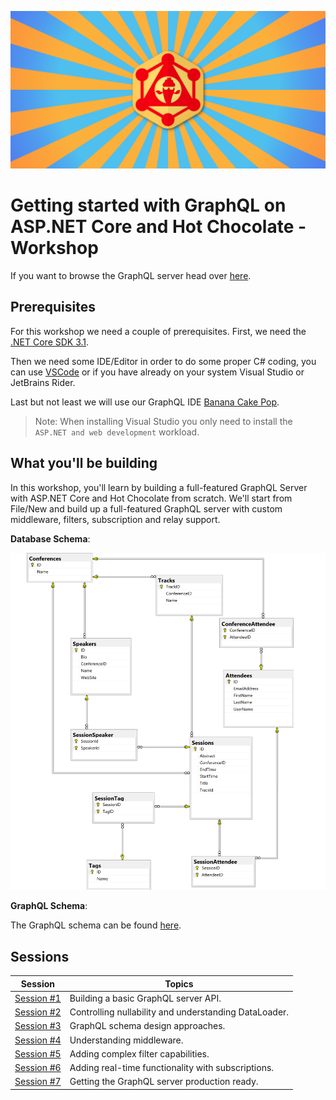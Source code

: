 ![ChilliCream](docs/images/ChilliCream.svg)

# Getting started with GraphQL on ASP.NET Core and Hot Chocolate - Workshop

If you want to browse the GraphQL server head over [here](https://aspnetcorews-backend.azurewebsites.net).

## Prerequisites

For this workshop we need a couple of prerequisites. First, we need the [.NET Core SDK 3.1](https://dotnet.microsoft.com/download/dotnet-core/3.1).

Then we need some IDE/Editor in order to do some proper C# coding, you can use [VSCode](https://code.visualstudio.com/) or if you have already on your system Visual Studio or JetBrains Rider.

Last but not least we will use our GraphQL IDE [Banana Cake Pop](https://hotchocolate.io/docs/banana-cakepop).

> Note: When installing Visual Studio you only need to install the `ASP.NET and web development` workload.

## What you'll be building

In this workshop, you'll learn by building a full-featured GraphQL Server with ASP.NET Core and Hot Chocolate from scratch. We'll start from File/New and build up a full-featured GraphQL server with custom middleware, filters, subscription and relay support.

**Database Schema**:

![Database Schema Diagram](docs/images/21-conference-planner-db-diagram.png)

**GraphQL Schema**:

The GraphQL schema can be found [here](code/schema.graphql).

## Sessions

| Session | Topics |
| ----- | ---- |
| [Session #1](docs/1-creating-a-graphql-server-project.md) | Building a basic GraphQL server API. |
| [Session #2](docs/2-building-out-the-graphql-server.md) | Controlling nullability and understanding DataLoader.  |  |
| [Session #3](docs/3-schema-design.md) | GraphQL schema design approaches. |
| [Session #4](docs/4-understanding-middleware.md) | Understanding middleware. |
| [Session #5](docs/) | Adding complex filter capabilities. |
| [Session #6](docs/) | Adding real-time functionality with subscriptions. |
| [Session #7](docs/) | Getting the GraphQL server production ready. |
